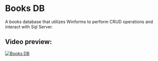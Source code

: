 # Books DB

A books database that utilizes Winforms to perform CRUD operations and interact with Sql Server.

## Video preview:
[![Books DB](https://img.youtube.com/vi/0Df7lZarIMk/0.jpg)](https://www.youtube.com/watch?v=0Df7lZarIMk)
